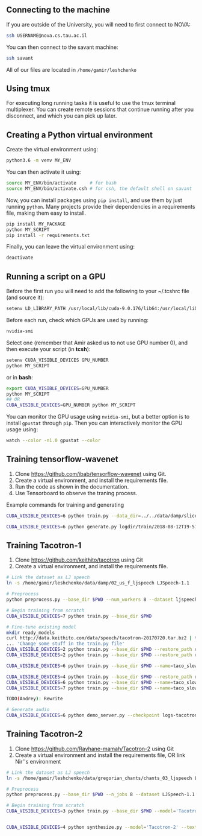 ## Connecting to the machine

If you are outside of the University, you will need to first connect to NOVA:

```BASH
ssh USERNAME@nova.cs.tau.ac.il
```

You can then connect to the savant machine:

```BASH
ssh savant
```

All of our files are located in `/home/gamir/leshchenko`

## Using tmux

For executing long running tasks it is useful to use the tmux terminal multiplexer.
You can create remote sessions that continue running after you disconnect,
and which you can pick up later.

## Creating a Python virtual environment

Create the virtual environment using:

```BASH
python3.6 -m venv MY_ENV
```

You can then activate it using:

```BASH
source MY_ENV/bin/activate     # for bash
source MY_ENV/bin/activate.csh # for csh, the default shell on savant
```

Now, you can install packages using `pip install`, and use them by just running `python`. Many projects provide their dependencies in a requirements file, making them easy to install.

```BASH
pip install MY_PACKAGE
python MY_SCRIPT
pip install -r requirements.txt
```

Finally, you can leave the virtual environment using:

```BASH
deactivate
```

## Running a script on a GPU

Before the first run you will need to add the following to your ~/.tcshrc file (and source it):

```BASH
setenv LD_LIBRARY_PATH /usr/local/lib/cuda-9.0.176/lib64:/usr/local/lib/cuda_8.0.61/lib64/:/usr/local/lib/cudnn-8.0-v7/lib64/
```

Before each run, check which GPUs are used by running:

```BASH
nvidia-smi
```

Select one (remember that Amir asked us to not use GPU number 0), and then execute your script (in **tcsh**):

```BASH
setenv CUDA_VISIBLE_DEVICES GPU_NUMBER
python MY_SCRIPT
```

or in **bash**:
```BASH
export CUDA_VISIBLE_DEVICES=GPU_NUMBER
python MY_SCRIPT
## OR
CUDA_VISIBLE_DEVICES=GPU_NUMBER python MY_SCRIPT
```

You can monitor the GPU usage using `nvidia-smi`, but a better option is to install `gpustat` through `pip`.
Then you can interactively monitor the GPU usage using:

```BASH
watch --color -n1.0 gpustat --color
```

## Training tensorflow-wavenet

1. Clone https://github.com/ibab/tensorflow-wavenet using Git.
2. Create a virtual environment, and install the requirements file.
3. Run the code as shown in the documentation.
4. Use Tensorboard to observe the traning process.

Example commands for training and generating

```BASH
CUDA_VISIBLE_DEVICES=6 python train.py --data_dir=../../data/damp/sliced_us_01/ --silence_threshold=0.3

CUDA_VISIBLE_DEVICES=6 python generate.py logdir/train/2018-08-12T19-57-48/model.ckpt-18000 --samples 16000 --wav_out_path=results/result01.wav
```

## Training Tacotron-1

1. Clone https://github.com/keithito/tacotron using Git
2. Create a virtual environment, and install the requirements file.

```BASH
# Link the dataset as LJ speech
ln -s /home/gamir/leshchenko/data/damp/02_us_f_ljspeech LJSpeech-1.1

# Preprocess
python preprocess.py --base_dir $PWD --num_workers 8 --dataset ljspeech

# Begin training from scratch
CUDA_VISIBLE_DEVICES=7 python train.py --base_dir $PWD

# Fine-tune existing model
mkdir ready_models
curl http://data.keithito.com/data/speech/tacotron-20170720.tar.bz2 | tar xjC ready_models
... 'Change some stuff in the train.py file'
CUDA_VISIBLE_DEVICES=2 python train.py --base_dir $PWD --restore_path ready_models/tacotron-20170720/model.ckpt
CUDA_VISIBLE_DEVICES=2 python train.py --base_dir $PWD --restore_path ready_models/nancy/model.ckpt-281000

CUDA_VISIBLE_DEVICES=6 python train.py --base_dir $PWD --name=taco_slow_e1 --hparams=initial_learning_rate=0.0002 --restore_step=284000

CUDA_VISIBLE_DEVICES=4 python train.py --base_dir $PWD --restore_path ready_models/nancy250KGS/model.ckpt-250000
CUDA_VISIBLE_DEVICES=6 python train.py --base_dir $PWD --name=taco_slow_e1 --hparams=initial_learning_rate=0.0002 --restore_path ready_models/nancy250KGS/model.ckpt-250000
CUDA_VISIBLE_DEVICES=7 python train.py --base_dir $PWD --name=taco_slow_e2 --hparams=initial_learning_rate=0.00002 --restore_path ready_models/nancy250KGS/model.ckpt-250000

TODO(Andrey): Rewrite

# Generate audio
CUDA_VISIBLE_DEVICES=6 python demo_server.py --checkpoint logs-tacotron/model.ckpt-282000

```

## Training Tacotron-2

1. Clone https://github.com/Rayhane-mamah/Tacotron-2 using Git
2. Create a virtual environment and install the requirements file, OR link Nir''s environment

```BASH
# Link the dataset as LJ speech
ln -s /home/gamir/leshchenko/data/gregorian_chants/chants_03_ljspeech LJSpeech-1.1

# Preprocess
python preprocess.py --base_dir $PWD --n_jobs 8 --dataset LJSpeech-1.1

# Begin training from scratch
CUDA_VISIBLE_DEVICES=3 python train.py --base_dir $PWD --model='Tacotron-2'


CUDA_VISIBLE_DEVICES=4 python synthesize.py --model='Tacotron-2' --text_list=my_sentences.txt

```
